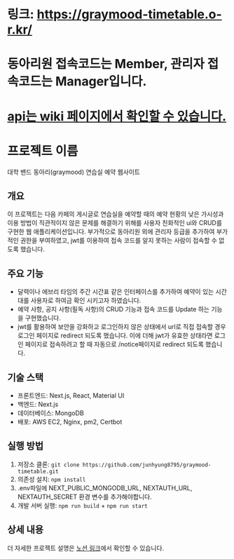 # 링크: https://graymood-timetable.o-r.kr/

# 동아리원 접속코드는 Member, 관리자 접속코드는 Manager입니다.

# [api는 wiki 페이지에서 확인할 수 있습니다.](https://github.com/junhyung8795/graymood-timetable/wiki)

# 프로젝트 이름

대학 밴드 동아리(graymood) 연습실 예약 웹사이트

## 개요

이 프로젝트는 다음 카페의 게시글로 연습실을 예약할 때의 예약 현황의 낮은 가시성과 이용 방법이 직관적이지 않은 문제를 해결하기 위해를 사용자 친화적인 ui와 CRUD를 구현한 웹 애플리케이션입니다. 부가적으로 동아리원 외에 관리자 등급을 추가하여 부가적인 권한을 부여하였고, jwt를 이용하여 접속 코드를 알지 못하는 사람이 접속할 수 없도록 했습니다.

## 주요 기능

-   달력이나 에브리 타임의 주간 시간표 같은 인터페이스를 추가하여 예약이 있는 시간대를 사용자로 하여금 확인 시키고자 하였습니다.
-   예약 사항, 공지 사항(필독 사항)의 CRUD 기능과 접속 코드를 Update 하는 기능을 구현했습니다.
-   jwt를 활용하여 보안을 강화하고 로그인하지 않은 상태에서 url로 직접 접속할 경우 로그인 페이지로 redirect 되도록 했습니다. 이에 더해 jwt가 유효한 상태라면 로그인 페이지로 접속하려고 할 때 자동으로 /notice페이지로 redirect 되도록 했습니다.

## 기술 스택

-   프론트엔드: Next.js, React, Material UI
-   백엔드: Next.js
-   데이터베이스: MongoDB
-   배포: AWS EC2, Nginx, pm2, Certbot

## 실행 방법

1. 저장소 클론: `git clone https://github.com/junhyung8795/graymood-timetable.git`
2. 의존성 설치: `npm install`
3. .env파일에 NEXT_PUBLIC_MONGODB_URL, NEXTAUTH_URL, NEXTAUTH_SECRET 환경 변수를 추가해야합니다.
4. 개발 서버 실행: `npm run build` + `npm run start`

## 상세 내용

더 자세한 프로젝트 설명은 [노션 링크](https://vintage-orbit-bf6.notion.site/155e84ee7a7480f9aa97ca8be63d0b3b)에서 확인할 수 있습니다.
